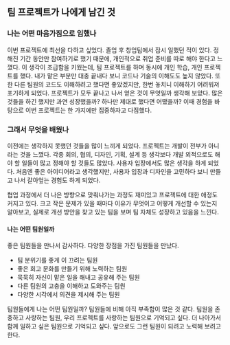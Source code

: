 ## 팀 프로젝트가 나에게 남긴 것

### 나는 어떤 마음가짐으로 임했나

이번 프로젝트에 최선을 다하고 싶었다. 졸업 후 창업팀에서 잠시 일했던 적이 있다. 정해진 기간 동안만 참여하기로 했기 때문에, 개인적으로 취업 준비를 따로 해야 한다고 느꼈다. 이 생각이 조급함을 키웠는데, 팀 프로젝트를 하며 동시에 개인 학습, 개인 프로젝트를 했다. 내가 맡은 부분만 대충 끝내다 보니 코드나 기술의 이해도도 높지 않았다. 또한 다른 팀원의 코드도 이해하려고 했다면 좋았겠지만, 한번 놓치니 이해하기 어려워져 포기하게 되었다. 프로젝트가 모두 끝나고 나서 얻은 것이 무엇일까 생각해 보았다. 많은 것들을 하긴 했지만 과연 성장했을까? 하나만 제대로 했다면 어땠을까? 이때 경험을 바탕으로 이번 프로젝트는 한 가지에만 집중하자고 다짐했다.

### 그래서 무엇을 배웠나

이전에는 생각하지 못했던 것들을 많이 느끼게 되었다. 프로젝트는 개발이 전부가 아니라는 것을 느꼈다. 각종 회의, 협의, 디자인, 기획, 설계 등 생각보다 개발 외적으로도 해야 할 일들이 많고 정해야 할 것들도 많았다. 사용자 입장에서도 많은 생각을 하게 되었다. 처음엔 좋은 아이디어라고 생각했지만, 사용자 입장과 디자인을 고민하다 보니 만들고 나서 갈아엎는 경험도 하게 되었다.

협업 과정에서 더 나은 방향으로 맞춰나가는 과정도 재미있고 프로젝트에 대한 애정도 커지고 있다. 크고 작은 문제가 있을 때마다 이유가 무엇이고 어떻게 개선할 수 있는지 알아보고, 실제로 개선 방안을 찾고 있는 팀을 보며 팀 자체도 성장하고 있음을 느낀다.

#### 나는 어떤 팀원일까

좋은 팀원들을 만나서 감사하다. 다양한 장점을 가진 팀원들을 만났다.

- 팀 분위기를 좋게 이 끄려는 팀원
- 좋은 회고 문화를 만들기 위해 노력하는 팀원
- 묵묵히 자신이 맡은 일을 해내고 공유해 주는 팀원
- 다른 팀원의 고충을 이해하고 도와주는 팀원
- 다양한 시각에서 의견을 제시해 주는 팀원

팀원들에게 나는 어떤 팀원일까? 팀원들에 비해 아직 부족함이 많은 것 같다. 팀원을 존중하고 사랑하는 팀원, 우리 프로젝트를 사랑하는 팀원으로 기억되고 싶다. 더 나아가서 함께 일하고 싶은 팀원으로 기억되고 싶다. 앞으로도 그런 팀원이 되려고 노력해 보려고 한다.

